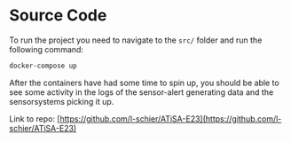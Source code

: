 # Source Code

To run the project you need to navigate to the `src/` folder and run the following command:
```bash
docker-compose up
```

After the containers have had some time to spin up, you should be able to see some activity in the logs of the sensor-alert generating data and the sensorsystems picking it up.

Link to repo: [https://github.com/l-schier/ATiSA-E23](https://github.com/l-schier/ATiSA-E23)